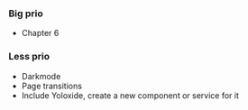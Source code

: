 ### Big prio
- Chapter 6

### Less prio
- Darkmode
- Page transitions
- Include Yoloxide, create a new component or service for it
